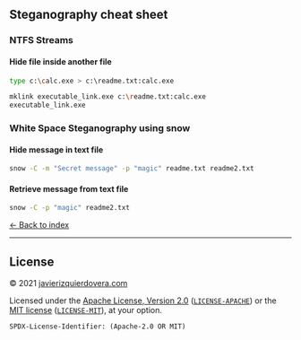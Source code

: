 ## Steganography cheat sheet

### NTFS Streams

#### Hide file inside another file

```sh
type c:\calc.exe > c:\readme.txt:calc.exe
```
```sh
mklink executable_link.exe c:\readme.txt:calc.exe
executable_link.exe
```

### White Space Steganography using snow

#### Hide message in text file

```sh
snow -C -m "Secret message" -p "magic" readme.txt readme2.txt
```

#### Retrieve message from text file

```sh
snow -C -p "magic" readme2.txt
```

[<- Back to index](README.md)

---
## License

© 2021 [javierizquierdovera.com](https://javierizquierdovera.com)

Licensed under the [Apache License, Version 2.0](https://www.apache.org/licenses/LICENSE-2.0) ([`LICENSE-APACHE`](LICENSE-APACHE)) or the [MIT license](https://opensource.org/licenses/MIT) ([`LICENSE-MIT`](LICENSE-MIT)), at your option.

`SPDX-License-Identifier: (Apache-2.0 OR MIT)`